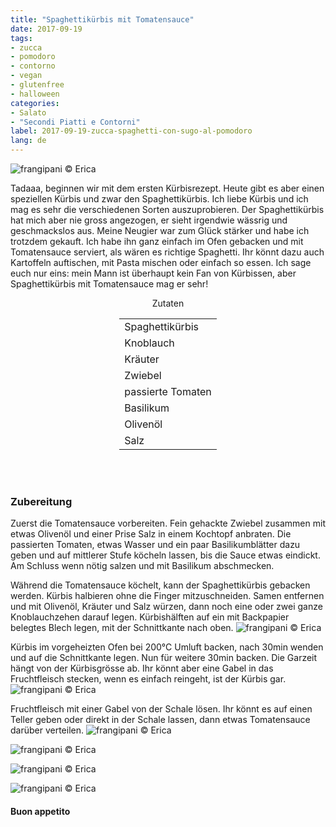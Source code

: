 ```yaml
---
title: "Spaghettikürbis mit Tomatensauce"
date: 2017-09-19
tags:
- zucca
- pomodoro
- contorno
- vegan
- glutenfree
- halloween
categories:
- Salato
- "Secondi Piatti e Contorni"
label: 2017-09-19-zucca-spaghetti-con-sugo-al-pomodoro
lang: de
---
```

![](../2017-09-19-zucca-spaghetti-con-sugo-al-pomodoro/header.jpg "frangipani © Erica")

Tadaaa, beginnen wir mit dem ersten Kürbisrezept. Heute gibt es aber einen speziellen Kürbis und zwar den Spaghettikürbis. Ich liebe Kürbis und ich mag es sehr die verschiedenen Sorten auszuprobieren. Der Spaghettikürbis hat mich aber nie gross angezogen, er sieht irgendwie wässrig und geschmackslos aus. Meine Neugier war zum Glück stärker und habe ich trotzdem gekauft. Ich habe ihn ganz einfach im Ofen gebacken und mit Tomatensauce serviert, als wären es richtige Spaghetti. Ihr könnt dazu auch Kartoffeln auftischen, mit Pasta mischen oder einfach so essen. Ich sage euch nur eins: mein Mann ist überhaupt kein Fan von Kürbissen, aber Spaghettikürbis mit Tomatensauce mag er sehr!

<div id="wrapper" style="text-align: center">
  <div id="yourdiv" style="display: inline-block;">
    <div class="ingredients">
      <div class="ingredients-title">Zutaten</div>
      <table>
        <tbody>
          <tr>
            <td>Spaghettikürbis</td>
          </tr>
          <tr>
            <td>Knoblauch</td>
          </tr>
          <tr>
            <td>Kräuter</td>
          </tr>
          <tr>
            <td>Zwiebel</td>
          </tr>
          <tr>
            <td>passierte Tomaten</td>
          </tr>
          <tr>
            <td>Basilikum</td>
          </tr>
          <tr> 
            <td>Olivenöl</td>
          </tr>
          <tr>
            <td>Salz</td>
          </tr>
        </tbody>
      </table>
      <br></br>
    </div>
  </div>
</div>


<h3>
  <font color="grey">
    <i class="fa fa-cogs"></i>
  </font> Zubereitung
</h3>

Zuerst die Tomatensauce vorbereiten. Fein gehackte Zwiebel zusammen mit etwas Olivenöl und einer Prise Salz in einem Kochtopf anbraten. Die passierten Tomaten, etwas Wasser und ein paar Basilikumblätter dazu geben und auf mittlerer Stufe köcheln lassen, bis die Sauce etwas eindickt. Am Schluss wenn nötig salzen und mit Basilikum abschmecken.

Während die Tomatensauce köchelt, kann der Spaghettikürbis gebacken werden. Kürbis halbieren ohne die Finger mitzuschneiden. Samen entfernen und mit Olivenöl, Kräuter und Salz würzen, dann noch eine oder zwei ganze Knoblauchzehen darauf legen. Kürbishälften auf ein mit Backpapier belegtes Blech legen, mit der Schnittkante nach oben.
![](../2017-09-19-zucca-spaghetti-con-sugo-al-pomodoro/zuccacondita.jpg "frangipani © Erica")

Kürbis im vorgeheizten Ofen bei 200°C Umluft backen, nach 30min wenden und auf die Schnittkante legen. Nun für weitere 30min backen. Die Garzeit hängt von der Kürbisgrösse ab. Ihr könnt aber eine Gabel in das Fruchtfleisch stecken, wenn es einfach reingeht, ist der Kürbis gar.
![](../2017-09-19-zucca-spaghetti-con-sugo-al-pomodoro/zuccacotta.jpg "frangipani © Erica")

Fruchtfleisch mit einer Gabel von der Schale lösen. Ihr könnt es auf einen Teller geben oder direkt in der Schale lassen, dann etwas Tomatensauce darüber verteilen.
![](../2017-09-19-zucca-spaghetti-con-sugo-al-pomodoro/risultato1.jpg "frangipani © Erica")

![](../2017-09-19-zucca-spaghetti-con-sugo-al-pomodoro/risultato2.jpg "frangipani © Erica")

![](../2017-09-19-zucca-spaghetti-con-sugo-al-pomodoro/risultato3.jpg "frangipani © Erica")

![](../2017-09-19-zucca-spaghetti-con-sugo-al-pomodoro/risultato4.jpg "frangipani © Erica")

<h4>Buon appetito
  <font color="red">
    <i class="fa fa-smile-o"></i>
  </font>
</h4>
